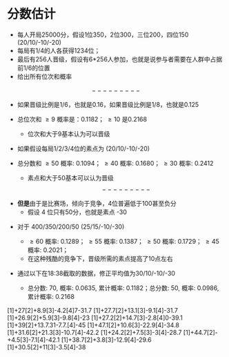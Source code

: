 # 分数估计
- 每人开局25000分，假设1位350，2位300，三位200，四位150 (20/10/-10/-20)
- 每局有1/4的人各获得1234位；
- 最后有256人晋级，假设有6*256人参加，也就是说参与者需要在人群中占据前1/6的位置
- 给出所有位次和概率


$$---------$$
- 如果晋级比例是1/6，也就是0.16，如果晋级比例是1/8，也就是0.125
- 总位次和 $\geq 9$ 概率是：0.1182； $\geq 10$ 是0.2168
    - 位次和大于9基本认为可以晋级

- 如果假设每局1/2/3/4位的素点为 (20/10/-10/-20)
- 总分数和 $\geq 50$ 概率: 0.1094； $\geq 40$ 概率: 0.1680； $\geq 30$ 概率: 0.2412
    - 素点和大于50基本可以认为晋级
$$---------$$
* **但是**由于是比赛场，倾向于竞争，4位普遍低于100甚至负分
    - 假设 4 位只有50分，也就是素点 -30 
- 对于 400/350/200/50 (25/15/-10/-30)
    - $\geq 60$ 概率: 0.1289； $\geq 55$ 概率: 0.1387； $\geq 50$ 概率: 0.1729； $\geq 45$ 概率: 0.2021；
    - 在这种残酷的竞争下，晋级所需的素点提高了10点左右

- 通过以下在18:38截取的数据，修正平均值为30/10/-10/-30
    - 总分数: 70, 概率: 0.0635, 累计概率: 0.1182；总分数: 50, 概率: 0.0986, 累计概率: 0.2168


[1]+27[2]+8.9[3]-4.2[4]7-31.7
[1]+27.7[2]+13.1[3]-9.1[4]-31.7
[1]+26.9[2]+5.9[3]-9.8[4]-23
[1]+27.2[2]+14.7[3]-2.8[4]0-39.1
[1]+39[2]+13.7.31-7.7.[4]-45
[1]+47.1[2]+10.6[3]-22.9[4]-34.8
[1]+31.6[2]+21.3[3]-10.7[4]-42.2
[1]+24.2[2]+7.5[3]-3[4]-28.7
[1]+44.7[2]-+4.5[3]-7.1[4]-42.1
[1]+38.7[2]+3.8[3]-12.9[4]-29.6
[1]+30.5[2]+11[3]-3.5[4]-38